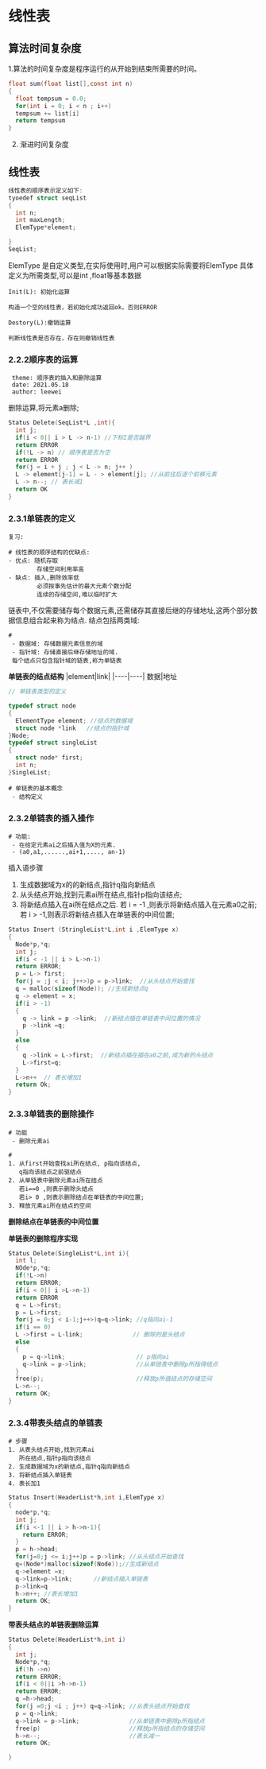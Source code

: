 # 线性表

## 算法时间复杂度

1.算法的时间复杂度是程序运行的从开始到结束所需要的时间。

```C
float sum(float list[],const int n)
{
  float tempsum = 0.0;
  for(int i = 0; i < n ; i++)
  tempsum += list[i]
  return tempsum
}
```
2. 渐进时间复杂度

## 线性表


```C
线性表的顺序表示定义如下:
tyoedef struct seqList 
{
  int n;
  int maxLength;
  ElemType*element;

}
SeqList;
```

ElemType 是自定义类型,在实际使用时,用户可以根据实际需要将ElemType 具体定义为所需类型,可以是int ,float等基本数据
```
Init(L): 初始化运算

构造一个空的线性表，若初始化成功返回ok，否则ERROR

Destory(L):撤销运算

判断线性表是否存在，存在则撤销线性表

```

### 2.2.2顺序表的运算

```
 theme: 顺序表的插入和删除运算
 date: 2021.05.18
 author: leewei
```
    

删除运算,将元素a删除;

```C
Status Delete(SeqList*L ,int){
  int j;
  if(i < 0|| i > L -> n-1) //下标I是否越界
  return ERROR
  if(!L -> n) // 顺序表是否为空
  return ERROR
  for(j = i + j ; j < L -> n; j++ ) 
  L -> element[j-1] = L - > element[j]; //从前往后逐个前移元素
  L -> n--; // 表长减1
  return OK 
}

```


### 2.3.1单链表的定义

```
复习:

# 线性表的顺序结构的优缺点:
- 优点: 随机存取
        存储空间利用率高
- 缺点: 插入,删除效率低
        必须按事先估计的最大元素个数分配
        连续的存储空间,难以临时扩大

```

链表中,不仅需要储存每个数据元素,还需储存其直接后继的存储地址,这两个部分数据信息组合起来称为结点.
结点包括两类域:

    # 
     - 数据域: 存储数据元素信息的域
     - 指针域: 存储直接后继存储地址的域.
     每个结点只包含指针域的链表,称为单链表
    
**单链表的结点结构**
|element|link|
|----|----|
数据|地址

```C
// 单链表类型的定义

typedef struct node 
{
  ElementType element; //结点的数据域
  struct node *link   //结点的指针域
}Node;
typedef struct singleList
{
  struct node* first;
  int n;
}SingleList;
```

    # 单链表的基本概念
     - 结构定义


### 2.3.2单链表的插入操作

    # 功能:
     - 在给定元素ai之后插入值为X的元素.
     - (a0,a1,......,ai+1,...., an-1)
插入语步骤

1. 生成数据域为x的的新结点,指针q指向新结点
2. 从头结点开始,找到元素ai所在结点,指针p指向该结点;
3. 将新结点插入在ai所在结点之后.
若 i = -1 ,则表示将新结点插入在元素a0之前;
若 i > -1,则表示将新结点插入在单链表的中间位置;


```C
Status Insert (StringleList*L,int i ,ElemType x)
{
  Node*p,*q;
  int j;
  if(i < -1 || i > L->n-1)
  return ERROR;
  p = L-> first;
  for(j = ;j < i; j++>)p = p->link;  //从头结点开始查找
  q = malloc(sizeof(Node)); //生成新结点q
  q -> element = x;
  if(i > -1)
  {
    q -> link = p ->link;  //新结点插在单链表中间位置的情况
    p ->link =q;
  }
  else
  {
    q ->link = L->first;  //新结点插在插在a0之前,成为新的头结点
    L->first=q;
  }
  L->n++  // 表长增加1
  return Ok;
}

```

### 2.3.3单链表的删除操作


    # 功能
     - 删除元素ai

    # 
    1. 从first开始查找ai所在结点, p指向该结点,
       q指向该结点之前驱结点
    2. 从单链表中删除元素ai所在结点
       若i==0 ,则表示删除头结点
       若i> 0 ,则表示删除结点在单链表的中间位置;
    3. 释放元素ai所在结点的空间

**删除结点在单链表的中间位置**

**单链表的删除程序实现**
```C
Status Delete(SingleList*L,int i){
  int l;
  NOde*p,*q;
  if(!L->n)
  return ERROR;
  if(i < 0|| i >L->n-1)
  return ERROR
  q = L->first;
  p = L->first;
  for(j = 0;j < i-1;j++>)q=q->link; //q指向ai-1
  if(i == 0)
  L ->first = L-link;              // 删除的是头结点
  else
  {
    p = q->link;                    // p指向ai
    q->link = p->link;              //从单链表中删除p所指得结点
  }
  free(p);                          //释放p所值结点的存储空间
  L->n--;
  return OK;
}
```


### 2.3.4带表头结点的单链表

    # 步骤
    1. 从表头结点开始,找到元素ai
       所在结点,指针p指向该结点
    2. 生成数据域为x的新结点,指针q指向新结点
    3. 将新结点插入单链表
    4. 表长加1


```C
Status Insert(HeaderList*h,int i,ElemType x)
{
  node*p,*q;
  int j;
  if(i <-1 || i > h->n-1){
    return ERROR;
  }
  p = h->head;
  for(j=0;j <= i;j++)p = p->link; //从头结点开始查找
  q=(Node*)malloc(sizeof(Node));//生成新结点
  q->element =x;
  q->link=p->link;      //新结点插入单链表
  p->link=q
  h->n++; //表长增加1
  return OK;
} 
```

**带表头结点的单链表删除运算**
```C
Status Delete(HeaderList*h,int i)
{
  int j;
  Node*p,*q;
  if(!h ->n)
  return ERROR;
  if(i < 0||i >h->n-1)
  return ERROR;
  q =h->head;
  for(j =0;j <i ; j++) q=q->link; //从表头结点开始查找
  p = q->link;
  q->link = p->link;              //从单链表中删除p所指结点
  free(p)                         //释放p所指结点的存储空间
  h->n--;                         //表长减一
  return OK;

}

```